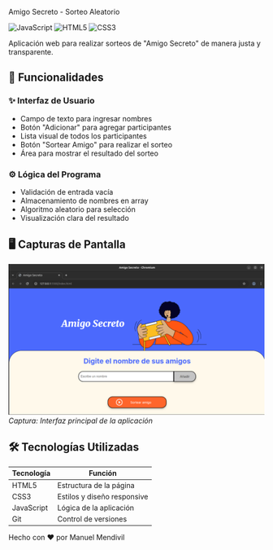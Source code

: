 Amigo Secreto - Sorteo Aleatorio

![JavaScript](https://img.shields.io/badge/JavaScript-ES6+-yellow.svg)
![HTML5](https://img.shields.io/badge/HTML5-E34F26.svg)
![CSS3](https://img.shields.io/badge/CSS3-1572B6.svg)

Aplicación web para realizar sorteos de "Amigo Secreto" de manera justa y transparente.

## 🎁 Funcionalidades

### ✨ Interfaz de Usuario
- Campo de texto para ingresar nombres
- Botón "Adicionar" para agregar participantes
- Lista visual de todos los participantes
- Botón "Sortear Amigo" para realizar el sorteo
- Área para mostrar el resultado del sorteo

### ⚙️ Lógica del Programa
- Validación de entrada vacía
- Almacenamiento de nombres en array
- Algoritmo aleatorio para selección
- Visualización clara del resultado

## 🖥️ Capturas de Pantalla

![Interfaz Principal](/screenshots/interface.png)
*Captura: Interfaz principal de la aplicación*

## 🛠️ Tecnologías Utilizadas

| Tecnología | Función |
|------------|---------|
| HTML5 | Estructura de la página |
| CSS3 | Estilos y diseño responsive |
| JavaScript | Lógica de la aplicación |
| Git | Control de versiones |


Hecho con ❤️ por Manuel Mendivil
